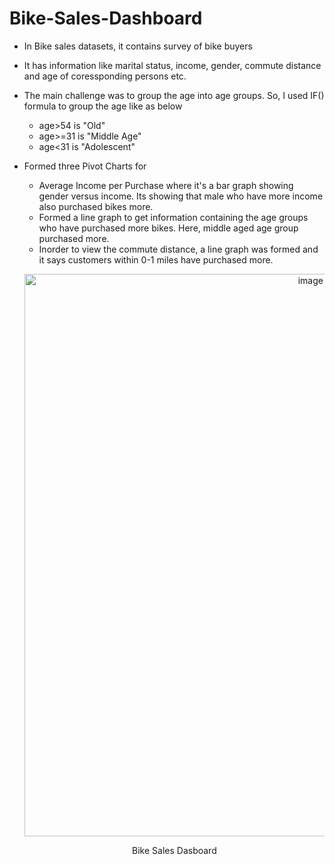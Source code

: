 # Bike-Sales-Dashboard

 - In Bike sales datasets, it contains survey of bike buyers
 - It has information like marital status, income, gender, commute distance and age of coressponding persons etc.
 - The main challenge was to group the age into age groups. So, I used IF() formula to group the age like as below
      - age>54 is "Old"
      - age>=31 is "Middle Age"
      - age<31 is "Adolescent"
      
  - Formed three Pivot Charts for 
    - Average Income per Purchase where it's a bar graph showing gender versus income. Its showing that male who have more income also purchased bikes more.
    - Formed a line graph to get information containing the age groups who have purchased more bikes. Here, middle aged age group purchased more.
    - Inorder to view the commute distance, a line graph was formed and it says customers within 0-1 miles have purchased more.
    
    <p align = "center"
    <kbd><img width="900" alt="image" src="https://user-images.githubusercontent.com/37918840/186324791-28eaae7c-8342-4258-9e15-8886435092da.png"></kbd></p>
    <p align="center">Bike Sales Dasboard</p> 
